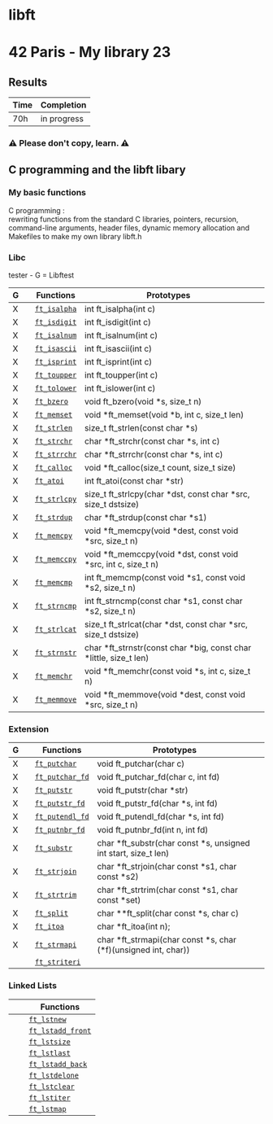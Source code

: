 # libft
# 42 Paris - My library 23

## Results

 | Time | Completion |
 | --- | ----|
 | 70h | in progress |
 
### ⚠️  Please don't copy, learn. ⚠️

## C programming and the libft libary
 ### My basic functions
C programming : <br> rewriting functions from the standard C libraries, 
pointers, recursion, command-line arguments, header files, 
dynamic memory allocation and Makefiles to make my own library libft.h

### Libc

tester - G = Libftest

| G |   |  Functions      | Prototypes             |  |
|---|---|-------------|---|------------------------|
| X |  | [`ft_isalpha`](/srcs/ft_isalpha.c)  | int ft\_isalpha(int c) |
| X |  | [`ft_isdigit`](/srcs/ft_isdigit.c)  | int ft\_isdigit(int c) |
| X |  | [`ft_isalnum`](/srcs/ft_isalnum.c)  | int ft\_isalnum(int c) |
| X |  | [`ft_isascii`](/srcs/ft_isascii.c)  | int ft\_isascii(int c) |
| X |  | [`ft_isprint`](/srcs/ft_isprint.c)  | int ft\_isprint(int c) |
| X |  | [`ft_toupper`](/srcs/ft_toupper.c)  | int ft\_toupper(int c) |
| X |  | [`ft_tolower`](/srcs/ft_tolower.c)  | int ft\_islower(int c) |
| X |  | [`ft_bzero`](/srcs/ft_bzero.c)  | void ft\_bzero(void \*s, size\_t n) |
| X |  | [`ft_memset`](/srcs/ft_memset.c)  | void \*ft\_memset(void \*b, int c, size\_t len) |
| X |  | [`ft_strlen`](/srcs/ft_strlen.c)  | size\_t ft\_strlen(const char \*s) |
| X	|  | [`ft_strchr`](/srcs/ft_strchr.c)  | char \*ft\_strchr(const char \*s, int c) |
| X |  | [`ft_strrchr`](/srcs/ft_strrchr.c)  | char \*ft\_strrchr(const char \*s, int c) |
| X |  | [`ft_calloc`](/srcs/ft_calloc.c)  | void	\*ft\_calloc(size\_t count, size\_t size) |
| X |  | [`ft_atoi`](/srcs/ft_atoi.c)  | int	ft\_atoi(const char \*str) |
| X |  | [`ft_strlcpy`](/srcs/ft_strlcpy.c)  | size\_t	ft\_strlcpy(char \*dst, const char \*src, size\_t dstsize) |
| X |  | [`ft_strdup`](/srcs/ft_strdup.c) | char	\*ft\_strdup(const char \*s1) |
| X |  | [`ft_memcpy`](/srcs/ft_memcpy.c)  | void	\*ft\_memcpy(void \*dest, const void \*src, size\_t n) |
| X |  | [`ft_memccpy`](/srcs/ft_memccpy.c)  | void   \*ft\_memccpy(void \*dst, const void \*src, int c, size\_t n) |
| X |  | [`ft_memcmp`](/srcs/ft_memcmp.c)  | int	ft\_memcmp(const void \*s1, const void \*s2, size\_t n) |
| X |  | [`ft_strncmp`](/srcs/ft_strncmp.c)  | int	ft\_strncmp(const char \*s1, const char \*s2, size\_t n) |
| X |  | [`ft_strlcat`](/srcs/ft_strlcat.c)  | size\_t  ft\_strlcat(char \*dst, const char \*src, size\_t dstsize)|
| X |  | [`ft_strnstr`](/srcs/ft_strnstr.c)  | char	\*ft\_strnstr(const char \*big, const char \*little, size\_t len) |
| X |  | [`ft_memchr`](/srcs/ft_memchr.c)  | void	\*ft\_memchr(const void \*s, int c, size\_t n) |
| X |  | [`ft_memmove`](/srcs/ft_memmove.c)  | void	\*ft\_memmove(void \*dest, const void \*src, size\_t n)  |

### Extension

| G |   |  Functions      | Prototypes             |  |
|---|---|-------------|---|------------------------|
| X |   | [`ft_putchar`](/srcs/ft_putchar.c)  |void	ft\_putchar(char c) |
| X |   | [`ft_putchar_fd`](/srcs/ft_putchar_fd.c)  |void	ft\_putchar\_fd(char c, int fd) |
| X |   | [`ft_putstr`](/srcs/ft_putstr.c)  |void	ft\_putstr(char \*str)
| X |   | [`ft_putstr_fd`](/srcs/ft_putstr_fd.c)  |void	ft\_putstr\_fd(char \*s, int fd) |
| X |   | [`ft_putendl_fd`](/srcs/ft_putendl_fd.c)  |void	ft\_putendl\_fd(char \*s, int fd) |
| X |   | [`ft_putnbr_fd`](/srcs/ft_putnbr_fd.c)  | void	ft\_putnbr\_fd(int n, int fd) |
| X |   | [`ft_substr`](/srcs/ft_substr.c)  | char	\*ft\_substr(char const \*s, unsigned int start, size\_t len) |
| X |   | [`ft_strjoin`](/srcs/ft_strjoin.c)  | char	\*ft\_strjoin(char const \*s1, char const \*s2) |
| X |   | [`ft_strtrim`](/srcs/ft_strtrim.c)  | char	\*ft\_strtrim(char const \*s1, char const \*set) |
| X |   | [`ft_split`](/srcs/ft_split.c)  | char \*\*ft\_split(char const \*s, char c) |
| X |   | [`ft_itoa`](/srcs/ft_itoa.c)  | char \*ft\_itoa(int n); |
| X |   | [`ft_strmapi`](/srcs/ft_strmapi.c)  | char \*ft\_strmapi(char const \*s, char (\*f)(unsigned int, char)) |
|   |   | [`ft_striteri`]()  |

### Linked Lists

|  |  |  Functions  |
|---|---|-------------|
|   |   | [`ft_lstnew`]()  |
|   |   | [`ft_lstadd_front`]()  |
|   |   | [`ft_lstsize`]()  |
|   |   | [`ft_lstlast`]()  |
|   |   | [`ft_lstadd_back`]()  |
|   |   | [`ft_lstdelone`]()  |
|   |   | [`ft_lstclear`]()  |
|   |   | [`ft_lstiter`]()  |
|   |   | [`ft_lstmap`]()  |

